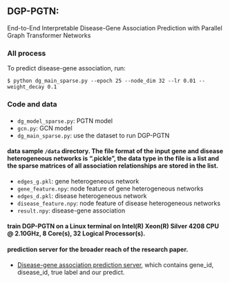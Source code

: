 ## DGP-PGTN:
End-to-End Interpretable Disease-Gene Association Prediction with Parallel Graph Transformer Networks

### All process

To predict disease-gene association, run:
```
$ python dg_main_sparse.py --epoch 25 --node_dim 32 --lr 0.01 --weight_decay 0.1
```

### Code and data

#### 
- `dg_model_sparse.py`: PGTN model
- `gcn.py`: GCN model
- `dg_main_sparse.py`: use the dataset to run DGP-PGTN


#### data sample `/data` directory.  The file format of the input gene and disease heterogeneous networks is “.pickle”, the data type in the file is a list and the sparse matrices of all association relationships are stored in the list.



- `edges_g.pkl`: gene heterogeneous network
- `gene_feature.npy`: node feature of gene heterogeneous networks
- `edges_d.pkl`: disease heterogeneous network
- `disease_feature.npy`: node feature of disease heterogeneous networks
- `result.npy`: disease-gene association

#### train DGP-PGTN on a Linux terminal on Intel(R) Xeon(R) Silver 4208 CPU @ 2.10GHz, 8 Core(s), 32 Logical Processor(s).

#### prediction server for the broader reach of the research paper. 
- [Disease-gene association prediction server](http://nefunlp.cn/), which contains gene_id, disease_id, true label and our predict.
